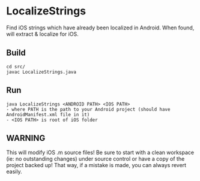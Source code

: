 # LocalizeStrings
Find iOS strings which have already been localized in Android. When found, will extract & localize for iOS.

## Build

	cd src/
	javac LocalizeStrings.java

## Run

	java LocalizeStrings <ANDROID PATH> <IOS PATH>
	- where PATH is the path to your Android project (should have AndroidManifest.xml file in it)
	- <IOS PATH> is root of iOS folder

## WARNING

This will modify iOS .m source files! Be sure to start with a clean workspace (ie: no outstanding changes) under source control or have a copy of the project backed up! That way, if a mistake is made, you can always revert easily.

